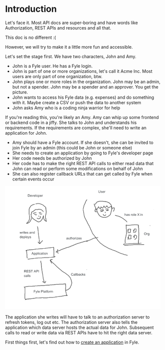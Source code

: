 # Introduction

Let's face it. Most API docs are super-boring and have words like Authorization, REST APIs and resources and all that.

This doc is no different :(

However, we will try to make it a little more fun and accessible.

Let's set the stage first. We have two characters, John and Amy.

* John is a Fyle user. He has a Fyle login. 
* John is part of one or more organizations, let's call it Acme Inc. Most users are only part of one organization, btw.
* John plays one or more roles in the organization. John may be an admin, but not a spender. John may be a spender and an approver. You get the picture.
* John wants to access his Fyle data (e.g. expenses) and do something with it. Maybe create a CSV or push the data to another system
* John asks Amy who is a coding ninja warrior for help

If you're reading this, you're likely an Amy. Amy can whip up some frontend or backend code in a jiffy. She talks to John and understands his requirements. If the requirements are complex, she'll need to write an application for John.

* Amy should have a Fyle account. If she doesn't, she can be invited to join Fyle by an admin (this could be John or someone else)
* She needs to create an application by going to Fyle's developer page
* Her code needs be authorized by John
* Her code has to make the right REST API calls to either read data that John can read or perform some modifications on behalf of John
* She can also register callback URLs that can get called by Fyle when certain events occur

![The stage](../assets/images/overview/overview1.png)

The application she writes will have to talk to an authorization server to refresh tokens, log out etc. The authorization server also tells the application which data server hosts the actual data for John. Subsequent calls to read or write data via REST APIs have to hit the right data server.

First things first, let's find out how to [create an application](./concepts/application.md) in Fyle.